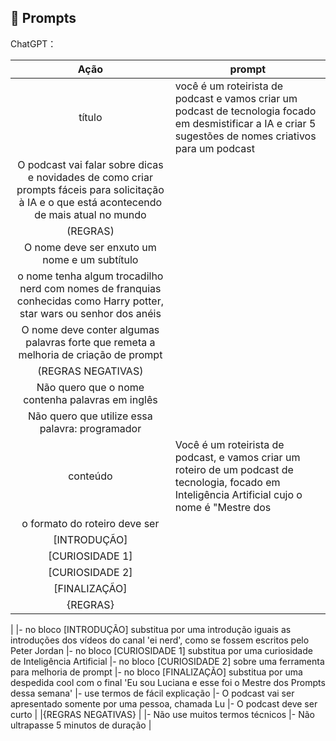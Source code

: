 ## 🧠 Prompts


ChatGPT：

|   Ação   | prompt                                                                                                                                                                                                                                                                         |
| :------: | ------------------------------------------------------------------------------------------------------------------------------------------------------------------------------------------------------------------------------------------------------------------------------ |
|  título  | você é um roteirista de podcast e vamos criar um podcast de tecnologia focado em desmistificar a IA e criar 5 sugestões de nomes criativos para um podcast |que ensine prompt engeneering com terminologia nerd
|O podcast vai falar sobre dicas e novidades de como criar prompts fáceis para solicitação à IA e o que está acontecendo de mais atual no mundo
|(REGRAS)
|O nome deve ser enxuto um nome e um subtítulo
|o nome tenha algum trocadilho nerd com nomes de franquias conhecidas como Harry potter, star wars ou senhor dos anéis
|O nome deve conter algumas palavras forte que remeta a melhoria de criação de prompt
|(REGRAS NEGATIVAS)
|Não quero que o nome contenha palavras em inglês
|Não quero que utilize essa palavra: programador                                                  |
| conteúdo | Você é um roteirista de podcast, e vamos criar um  roteiro de um podcast de tecnologia, focado em Inteligência Artificial cujo o nome é "Mestre dos |Prompts - Desvendando os feitiços para dominar IA" e tem foco em Inteligência Artificial,  com o público alvo de iniciantes em Inteligência Artificial
|o formato do roteiro deve ser
|[INTRODUÇÃO]
|[CURIOSIDADE 1]
|[CURIOSIDADE 2]
|[FINALIZAÇÃO]
|{REGRAS}
|
|- no bloco [INTRODUÇÃO] substitua por uma introdução iguais as introduções dos vídeos do canal 'ei nerd', como se fossem escritos pelo Peter Jordan
|- no bloco [CURIOSIDADE 1] substitua por uma curiosidade de Inteligência Artificial
|- no bloco [CURIOSIDADE 2] sobre uma ferramenta para melhoria de prompt
|- no bloco [FINALIZAÇÃO] substitua por uma despedida cool com o final 'Eu sou Luciana e esse foi o Mestre dos Prompts dessa semana'
|- use termos de fácil explicação
|- O podcast vai ser apresentado somente por uma pessoa, chamada Lu
|- O podcast deve ser curto
|
|{REGRAS NEGATIVAS}
|
|- Não use muitos termos técnicos
|- Não ultrapasse 5 minutos de duração |

